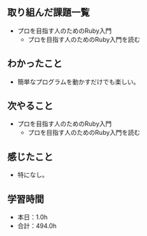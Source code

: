 ## 取り組んだ課題一覧
- プロを目指す人のためのRuby入門
  - プロを目指す人のためのRuby入門を読む
## わかったこと
- 簡単なプログラムを動かすだけでも楽しい。
## 次やること
- プロを目指す人のためのRuby入門
  - プロを目指す人のためのRuby入門を読む
## 感じたこと
- 特になし。
## 学習時間
- 本日：1.0h
- 合計：494.0h